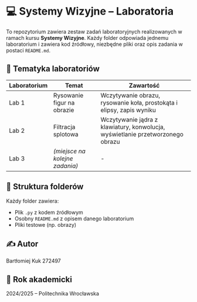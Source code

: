 # 💻 Systemy Wizyjne – Laboratoria

To repozytorium zawiera zestaw zadań laboratoryjnych realizowanych w ramach kursu **Systemy Wizyjne**. Każdy folder odpowiada jednemu laboratorium i zawiera kod źródłowy, niezbędne pliki oraz opis zadania w postaci `README.md`.

## 🧠 Tematyka laboratoriów

| Laboratorium | Temat                                          | Zawartość                                                                 |
|--------------|------------------------------------------------|---------------------------------------------------------------------------|
| Lab 1        | Rysowanie figur na obrazie                     | Wczytywanie obrazu, rysowanie koła, prostokąta i elipsy, zapis wyniku     |
| Lab 2        | Filtracja splotowa                             | Wczytywanie jądra z klawiatury, konwolucja, wyświetlanie przetworzonego obrazu |
| Lab 3        | *(miejsce na kolejne zadania)*                 | -                                                                         |


## 📂 Struktura folderów

Każdy folder zawiera:
- Plik `.py` z kodem źródłowym
- Osobny `README.md` z opisem danego laboratorium
- Pliki testowe (np. obrazy)

## ✍️ Autor
Bartłomiej Kuk 272497
## 📅 Rok akademicki
2024/2025 – Politechnika Wrocławska